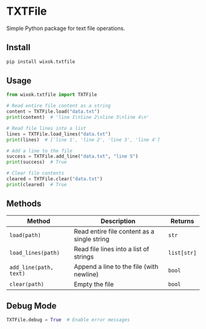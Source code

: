 # TXTFile

Simple Python package for text file operations.

## Install

```bash
pip install wixok.txtfile
```

## Usage

```python
from wixok.txtfile import TXTFile

# Read entire file content as a string
content = TXTFile.load("data.txt")
print(content)  # 'line 1\nline 2\nline 3\nline 4\n'

# Read file lines into a list
lines = TXTFile.load_lines("data.txt")
print(lines)  # ['line 1', 'line 2', 'line 3', 'line 4']

# Add a line to the file
success = TXTFile.add_line("data.txt", "line 5")
print(success)  # True

# Clear file contents
cleared = TXTFile.clear("data.txt")
print(cleared)  # True
```

## Methods

| Method | Description | Returns |
|--------|-------------|---------|
| `load(path)` | Read entire file content as a single string | `str` |
| `load_lines(path)` | Read file lines into a list of strings | `list[str]` |
| `add_line(path, text)` | Append a line to the file (with newline) | `bool` |
| `clear(path)` | Empty the file | `bool` |

## Debug Mode

```python
TXTFile.debug = True  # Enable error messages
```